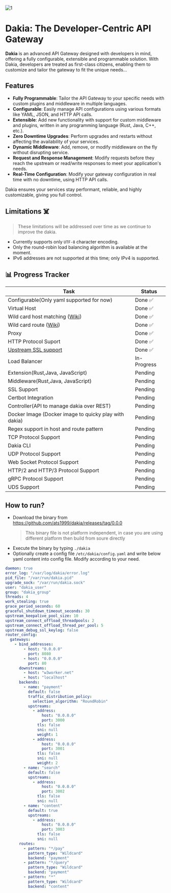 <!--
```text
_______
\  ___ `'.                    .          .--.
 ' |--.\  \                 .'|          |__|
 | |    \  '              .'  |          .--.
 | |     |  '     __     <    |          |  |     __
 | |     |  |  .:--.'.    |   | ____     |  |  .:--.'.
 | |     ' .' / |   \ |   |   | \ .'     |  | / |   \ |
 | |___.' /'  `" __ | |   |   |/  .      |  | `" __ | |
/_______.'/    .'.''| |   |    /\  \     |__|  .'.''| |
\_______|/    / /   | |_  |   |  \  \         / /   | |_
              \ \._,\ '/  '    \  \  \        \ \._,\ '/
               `--'  `"  '------'  '---'       `--'  `"
```
-->

<!-- canva logo url -> https://www.canva.com/design/DAGZAdY1d9c/YCHWZRD78H5j0CAWaaF6gw/edit -->

![1](https://github.com/user-attachments/assets/9348db35-f589-4dc4-9a03-24924d6d8f2d)

# Dakia: The Developer-Centric API Gateway

**Dakia** is an advanced API Gateway designed with developers in mind, offering a fully configurable, extensible and programmable solution. With Dakia, developers are treated as first-class citizens, enabling them to customize and tailor the gateway to fit the unique needs...

## Features

- **Fully Programmable**: Tailor the API Gateway to your specific needs with custom plugins and middleware in multiple languages.
- **Configurable**: Easily manage API configurations using various formats like YAML, JSON, and HTTP API calls.
- **Extensible**: Add new functionality with support for custom middleware and plugins, written in any programming language (Rust, Java, C++, etc.).
- **Zero Downtime Upgrades**: Perform upgrades and restarts without affecting the availability of your services.
- **Dynamic Middleware**: Add, remove, or modify middleware on the fly without disrupting service.
- **Request and Response Management**: Modify requests before they reach the upstream or read/write responses to meet your application's needs.
- **Real-Time Configuration**: Modify your gateway configuration in real time with no downtime, using HTTP API calls.

Dakia ensures your services stay performant, reliable, and highly customizable, giving you full control.

## Limitations ☠️

> These limitations will be addressed over time as we continue to improve the dakia.

- Currently supports only `UTF-8` character encoding.
- Only the round-robin load balancing algorithm is available at the moment.
- IPv6 addresses are not supported at this time; only IPv4 is supported.

## 📊 Progress Tracker

| Task                                                                               | Status      |
| ---------------------------------------------------------------------------------- | ----------- |
| Configurable(Only yaml supported for now)                                          | Done ✅     |
| Virtual Host                                                                       | Done ✅     |
| Wild card host matching ([Wiki](https://en.wikipedia.org/wiki/Matching_wildcards)) | Done ✅     |
| Wild card route ([Wiki](https://en.wikipedia.org/wiki/Matching_wildcards))         | Done ✅     |
| Proxy                                                                              | Done ✅     |
| HTTP Protocol Suport                                                               | Done ✅     |
| [Upstream SSL support](https://en.wikipedia.org/wiki/Server_Name_Indication)       | Done ✅     |
| Load Balancer                                                                      | In-Progress |
| Extension(Rust,Java, JavaScript)                                                   | Pending     |
| Middleware(Rust,Java, JavaScript)                                                  | Pending     |
| SSL Support                                                                        | Pending     |
| Certbot Integration                                                                | Pending     |
| Controller(API to manage dakia over REST)                                          | Pending     |
| Docker Image (Docker image to quicky play with dakia)                              | Pending     |
| Regex support in host and route pattern                                            | Pending     |
| TCP Protocol Support                                                               | Pending     |
| Dakia CLI                                                                          | Pending     |
| UDP Protocol Support                                                               | Pending     |
| Web Socket Protocol Support                                                        | Pending     |
| HTTP/2 and HTTP/3 Protocol Support                                                 | Pending     |
| gRPC Protocol Support                                                              | Pending     |
| UDS Support                                                                        | Pending     |

## How to run?

- Download the binary from https://github.com/ats1999/dakia/releases/tag/0.0.0
  > This binary file is not platform independent, in case you are using different platform then build from soure directly
- Execute the binary by typing `./dakia`
- Optionally create a config file `/etc/dakia/config.yaml` and write below yaml content into config file. Modify according to your need.

```yaml
daemon: true
error_log: "/var/log/dakia/error.log"
pid_file: "/var/run/dakia.pid"
upgrade_sock: "/var/run/dakia.sock"
user: "dakia_user"
group: "dakia_group"
threads: 4
work_stealing: true
grace_period_seconds: 60
graceful_shutdown_timeout_seconds: 30
upstream_keepalive_pool_size: 10
upstream_connect_offload_threadpools: 2
upstream_connect_offload_thread_per_pool: 5
upstream_debug_ssl_keylog: false
router_config:
  gateways:
    - bind_addresses:
        - host: "0.0.0.0"
          port: 8080
        - host: "0.0.0.0"
          port: 80
      downstreams:
        - host: "w3worker.net"
        - host: "localhost"
      backends:
        - name: "payment"
          default: false
          traffic_distribution_policy:
            selection_algorithm: "RoundRobin"
          upstreams:
            - address:
                host: "0.0.0.0"
                port: 3000
              tls: false
              sni: null
              weight: 1
            - address:
                host: "0.0.0.0"
                port: 3001
              tls: false
              sni: null
              weight: 2
        - name: "search"
          default: false
          upstreams:
            - address:
                host: "0.0.0.0"
                port: 3002
              tls: false
              sni: null
        - name: "content"
          default: true
          upstreams:
            - address:
                host: "0.0.0.0"
                port: 3003
              tls: false
              sni: null
      routes:
        - pattern: "*/pay"
          pattern_type: "Wildcard"
          backend: "payment"
        - pattern: "*/query"
          pattern_type: "Wildcard"
          backend: "payment"
        - pattern: "*"
          pattern_type: "Wildcard"
          backend: "content"
```
